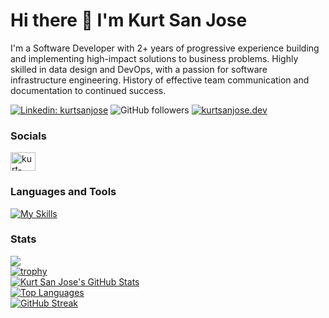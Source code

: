 # Hi there 👋 I'm Kurt San Jose

I'm a Software Developer with 2+ years of progressive experience building and implementing high-impact solutions to business problems. Highly skilled in data design and DevOps, with a passion for software infrastructure engineering. History of effective team communication and documentation to continued success.

[![Linkedin: kurtsanjose](https://img.shields.io/badge/-kurtsanjose-blue?style=flat-square&logo=Linkedin&logoColor=white&link=https://www.linkedin.com/in/kurtsanjose/)](https://www.linkedin.com/in/kurtsanjose/)
![GitHub followers](https://img.shields.io/github/followers/ssanjose?label=Follow&style=social)
[![kurtsanjose.dev](https://img.shields.io/badge/kurtsanjose.dev-46a2f1.svg?&style=flat-square&logo=Firefox&logoColor=white&link=https://www.kurtsanjose.dev)](https://www.kurtsanjose.dev)

### Socials
<p align="left">
  <a href="https://linkedin.com/in/kurtsanjose" target="blank">
    <img align="center" src="https://raw.githubusercontent.com/rahuldkjain/github-profile-readme-generator/master/src/images/icons/Social/linked-in-alt.svg" alt="kurt-san-jose" height="30" width="40" />
  </a>
</p>

### Languages and Tools
[![My Skills](https://skillicons.dev/icons?i=react,next,tailwind,ts,js,html,css,php,python,java,cs,mysql,scss,mui,tailwind,git,nodejs,express,postgresql,mongodb,django,heroku,aws,vscode&perline=9)](https://skillicons.dev)

### Stats

![](https://komarev.com/ghpvc/?username=ssanjose&label=PROFILE+VIEWS&style=flat&color=blueviolet&base=14)
<br />
[![trophy](https://github-profile-trophy.vercel.app/?username=ssanjose&theme=onedark&row=1&column=6)](https://github.com/ryo-ma/github-profile-trophy) <br />
[![Kurt San Jose's GitHub Stats](https://github-readme-stats.vercel.app/api?username=ssanjose&theme=gruvbox&show_icons=true)](https://github.com/anuraghazra/github-readme-stats) <br />
[![Top Languages](https://github-readme-stats.vercel.app/api/top-langs/?username=ssanjose&theme=gruvbox&layout=compact)](https://github.com/anuraghazra/github-readme-stats) <br/>
[![GitHub Streak](https://streak-stats.demolab.com/?user=ssanjose&theme=gruvbox)](https://git.io/streak-stats)
